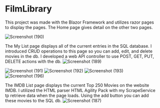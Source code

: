 # FilmLibrary
This project was made with the Blazor Framework and utilizes razor pages to display the pages. The Home page gives detail on the other two pages.

![Screenshot (190)](https://user-images.githubusercontent.com/111844962/227415361-151a65f2-2fef-432f-aeea-3f47a3558998.png)


The My List page displays all of the current entries in the SQL database. I introduced CRUD operations to this page so you can add, edit, and delete movies in the db. I developed a web API controller to use POST, GET, PUT, DELETE actions with the db.
![Screenshot (189)](https://user-images.githubusercontent.com/111844962/227416352-8e024af6-9acd-47af-a821-3c9aea1cf201.png)

![Screenshot (191)](https://user-images.githubusercontent.com/111844962/227415375-8d9f991f-4c25-4ac0-84dc-90c511698bcf.png)
![Screenshot (192)](https://user-images.githubusercontent.com/111844962/227415383-716cd78a-76b7-4da3-a6b1-4020cde0e044.png)
![Screenshot (193)](https://user-images.githubusercontent.com/111844962/227415534-dab6c2f6-ea1b-49d7-9d1e-6a1b3ff46b91.png)
![Screenshot (196)](https://user-images.githubusercontent.com/111844962/227415553-671af7ef-2e62-45d2-93e2-7552cfbfca22.png)


The IMDB List page displays the current Top 250 Movies on the website IMDB. I utilized the HTML parser HTML Agility Pack with my ScrapeService tp retrieve data when the page loads. Using the add button you can add these movies to the SQL db.
![Screenshot (187)](https://user-images.githubusercontent.com/111844962/227415325-9ae6741e-8ac3-4eb6-9309-bb3521271a32.png)
